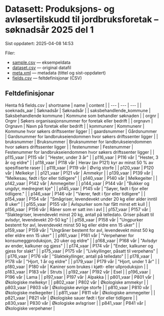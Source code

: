 # Datasett: 	Produksjons- og avløsertilskudd til jordbruksforetak – søknadsår 2025 del 1
 Sist oppdatert: 2025-04-08 14:53

 Filer:
 - [sample.csv](sample.csv) — eksempeldata
 - [dataset.csv](dataset.csv) — original datafil
 - [meta.xml](meta.xml) — metadata (tittel og sist-oppdatert)
 - [fields.csv](fields.csv) — feltdefinisjonar (CSV)


## Feltdefinisjonar
Henta frå fields.csv
| shortname | name | content |
| --- | --- | --- |
| soeknads_aar | Søknadsår | Søknadsår |
| saksbehandlende_kommune | Saksbehandlende kommune | Kommune som behandler søknaden |
| orgnr | Orgnr | Søkers organisasjonsnummer for foretak eller bedrift |
| orgnavn | Orgnavn | Navn på foretak eller bedrift |
| kommunenr | Kommunenr | Kommune hvor søkers driftssenter ligger |
| gaardsnummer | Gårdsnummer | Gardsnummer for landbrukseiendommen hvor søkers driftssenter ligger |
| bruksnummer | Bruksnummer | Bruksnummer for landbrukseiendommen hvor søkers driftssenter ligger |
| festenummer | Festenummer | Festenummer for landbrukseiendommen hvor søkers driftssenter ligger |
| p115_vaar | P115 vår | "Hester, under 3 år" |
| p116_vaar | P116 vår | "Hester, 3 år og eldre" |
| p118_vaar | P118 vår | Herav (av P121) kyr av minst 50 % av spesifiserte raser |
| p119_vaar | P119 vår | Øvrig storfe |
| p120_vaar | P120 vår | Melkekyr |
| p121_vaar | P121 vår | Ammekyr |
| p139_vaar | P139 vår | "Melkesau, født i fjor eller tidligere" |
| p140_vaar | P140 vår | Melkegeiter |
| p142_vaar | P142 vår | Ammegeiter |
| p144_vaar | P144 vår | "Bukker og ungdyr, medregnet kje" |
| p145_vaar | P145 vår | "Søyer, født i fjor eller tidligere." |
| p146_vaar | P146 vår | "Værer, født i fjor eller tidligere" |
| p154_vaar | P154 vår | "Smågriser, levendevekt under 20 kg eller alder inntil 8 uker" |
| p155_vaar | P155 vår | Avlspurker som har fått minst ett kull |
| p156_vaar | P156 vår | Råner som er satt inn i avl |
| p157_vaar | P157 vår | "Slaktegriser, levendevekt minst 20 kg, antall på telledato. Griser påsatt til avlsdyr, levendevekt 20-50 kg" |
| p158_vaar | P158 vår | "Ungpurker bestemt for avl, levendevekt minst 50 kg eller eldre enn 15 uker" |
| p159_vaar | P159 vår | "Ungråner bestemt for avl, levendevekt minst 50 kg eller eldre enn 15 uker" |
| p161_vaar | P161 vår | "Verpehøner for konsumeggproduksjon, 20 uker og eldre" |
| p168_vaar | P168 vår | "Avlsdyr av ender, kalkuner og gjess" |
| p174_vaar | P174 vår | "Ender, kalkuner og gjess for slakt" |
| p175_vaar | P175 vår | "Livkyllinger, påsatt til verpehøns" |
| p176_vaar | P176 vår | "Slaktekyllinger, antall på telledato" |
| p178_vaar | P178 vår | "Hjort, 1 år og eldre" |
| p179_vaar | P179 vår | "Hjort, under 1 år" |
| p180_vaar | P180 vår | Kaniner som brukes i kjøtt- eller ullproduksjon |
| p183_vaar | P183 vår | Struts |
| p192_vaar | P192 vår | Esel |
| p196_vaar | P196 vår | Lama |
| p197_vaar | P197 vår | Alpakka |
| p801_vaar | P801 vår | Økologiske melkekyr |
| p802_vaar | P802 vår | Økologiske ammekyr |
| p803_vaar | P803 vår | Økologiske øvrige storfe |
| p810_vaar | P810 vår | Økologiske melkegeiter |
| p811_vaar | P811 vår | Økologiske ammegeiter |
| p821_vaar | P821 vår | Økologiske sauer født i fjor eller tidligere |
| p830_vaar | P830 vår | Økologiske avlsgriser |
| p841_vaar | P841 vår | Økologiske verpehøner |
